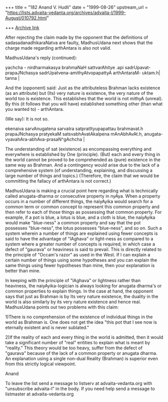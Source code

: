 +++
title = "182 Anand V. Hudli"
date = "1999-08-26"
upstream_url = "https://lists.advaita-vedanta.org/archives/advaita-l/1999-August/010792.html"

+++
[Archive link](https://lists.advaita-vedanta.org/archives/advaita-l/1999-August/010792.html)

After rejecting the claim made by the opponent that the definitions
 of sadasadanadhikaraNatva are faulty, MadhusUdana next shows that
 the charge made regarding arthAntara is also not valid.

 MadhusUdana's reply (continued):

 yachcha - nirdharmakasya brahmaNaH sattvarAhitye .api sadrUpavat-
 prapaJNchasya sadrUpatvena-amithyAtvopapattyA arthAntaraM- uktam.h|
 tanna |

 And the (opponent) said: Just as the attributeless Brahman lacks
 existence (as an attribute) but (Its) very nature is existence,
 the  very nature of the world too is existence. This establishes
 that the world is not mithyA (unreal). By this (it follows that
 you will have) established something other (than what you wanted to) -
 arthAntara.

 (We say): It is not so.

 ekenaiva sarvAnugatena sarvatra satpratItyupapattau brahmavat.h
 prapaJNchasya pratyekaM satsvabhAvatAkalpena mAnAbhAvAt.h,
 anugata-vyavahAra-abhAva-prasaN^gAchcha |

 The understanding of sat (existence) as encompassing everything
 and everywhere is established by One (principle). (But) each and
 every thing in the world cannot be proved to be comprehended as
 (pure) existence in the same way as Brahman. And a contingency
 would arise due to the lack of a comprehensive system (of
 understanding, explaining, and discussing a large number of
 things and topics.) (Therefore, the claim that we would be committing
 the fallacy of  arthAntara is not correct.)

 MadhusUdana is making a crucial point here regarding what is technically
 called anugata-dharma or consecutive property in nyAya. When a property
 occurs in a number of different things, the naiyAyika would search for
 a common term or common concept to represent this common property and
 then refer to each of those things as possessing that common property.
 For example, if a pot is blue, a lotus is blue, and a cloth is blue,
 the naiyAyika would make "blue-ness" a common property and say that
 the pot possesses "blue-ness", the lotus possesses "blue-ness", and so
 on. Such a system wherein a number of things are explained using
 fewer concepts is said to have the advantage of "lAghava" or light-ness
 as compared to a system where a greater number of concepts is required,
 in which case a defect of "gaurava" or heaviness is said to prevail.
 This is directly related to the principle of "Occam's razor" as used in
 the West. If I can explain a certain number of things using some
 hypotheses and you can explain the same things using fewer hypotheses
 than mine, then your explanation is better than mine.

 In keeping with the principle of "lAghava" or lightness rather than
 heaviness, the naiyAyika-logician is always looking for anugata dharma's
 or common properties to explain things. In the case at hand, the opponent
 says that just as Brahman is by Its very nature existence, the duality
 in the world is also similarly by its very nature existence and hence
 real. MadhusUdana points out two problems with this claim:

  1)There is no comprehension of the existence of individual things
    in the world as Brahman is. One does not get the idea "this pot that
    I see now is eternally existent and is never sublated."

  2)If the reality of each and every thing in the world is admitted,
    then it would take a significant number of "real" entities to explain
    what is meant by "reality." This theory would be too heavy, suffer from
    the defect of "gaurava" because of the lack of a common property or
    anugata dharma. An explanation using a single non-dual Reality
    (Brahman) is superior even from this strictly logical viewpoint.


 Anand

To leave the list send a message to listserv at advaita-vedanta.org with
"unsubscribe advaita-l" in the body.  If you need help send a message to
listmaster at advaita-vedanta.org

